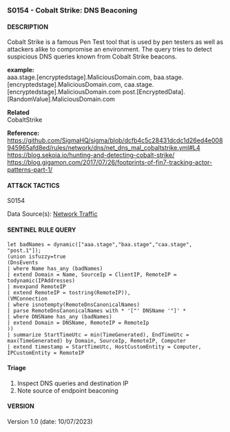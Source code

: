###  S0154 - Cobalt Strike: DNS Beaconing

####  DESCRIPTION  
Cobalt Strike is a famous Pen Test tool that is used by pen testers as well as attackers alike to compromise an environment. 
The query tries to detect suspicious DNS queries known from Cobalt Strike beacons. 
  
**example:**  
aaa.stage.[encryptedstage].MaliciousDomain.com, 
baa.stage.[encryptedstage].MaliciousDomain.com, 
caa.stage.[encryptedstage].MaliciousDomain.com
post.[EncryptedData].[RandomValue].MaliciousDomain.com


**Related**  
CobaltStrike

**Reference:**  
https://github.com/SigmaHQ/sigma/blob/dcfb4c5c28431dcdc1d26ed4e008945965afd8ed/rules/network/dns/net_dns_mal_cobaltstrike.yml#L4  
https://blog.sekoia.io/hunting-and-detecting-cobalt-strike/  
https://blog.gigamon.com/2017/07/26/footprints-of-fin7-tracking-actor-patterns-part-1/  


####  ATT&CK TACTICS<br>
S0154

Data Source(s): [Network Traffic](https://attack.mitre.org/datasources/DS0029)

#### SENTINEL RULE QUERY<br>

~~~
let badNames = dynamic(["aaa.stage","baa.stage","caa.stage", "post.1"]);
(union isfuzzy=true
(DnsEvents 
| where Name has_any (badNames)
| extend Domain = Name, SourceIp = ClientIP, RemoteIP = todynamic(IPAddresses)
| mvexpand RemoteIP
| extend RemoteIP = tostring(RemoteIP)),
(VMConnection
| where isnotempty(RemoteDnsCanonicalNames) 
| parse RemoteDnsCanonicalNames with * '["' DNSName '"]' *
| where DNSName has_any (badNames)
| extend Domain = DNSName, RemoteIP = RemoteIp
))
| summarize StartTimeUtc = min(TimeGenerated), EndTimeUtc = max(TimeGenerated) by Domain, SourceIp, RemoteIP, Computer
| extend timestamp = StartTimeUtc, HostCustomEntity = Computer, IPCustomEntity = RemoteIP
~~~

#### Triage

1. Inspect DNS queries and destination IP
2. Note source of endpoint beaconing  


#### VERSION
Version 1.0 (date: 10/07/2023)



